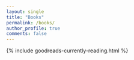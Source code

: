 ```yaml
---
layout: single
title: "Books"
permalink: /books/
author_profile: true
comments: false
---
```


{% include goodreads-currently-reading.html %}
